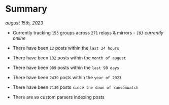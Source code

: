 
# Summary
_august 15th, 2023_

- Currently tracking `153` groups across `271` relays & mirrors - _`103` currently online_

- There have been `12` posts within the `last 24 hours`

- There have been `132` posts within the `month of august`

- There have been `989` posts within the `last 90 days`

- There have been `2439` posts within the `year of 2023`

- There have been `7130` posts `since the dawn of ransomwatch`

- There are `80` custom parsers indexing posts
